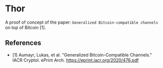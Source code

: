 # Thor

A proof of concept of the paper: `Generalized Bitcoin-compatible channels` on top of Bitcoin [1].

## References

- [1] Aumayr, Lukas, et al. "Generalized Bitcoin-Compatible Channels." IACR Cryptol. ePrint Arch. https://eprint.iacr.org/2020/476.pdf 